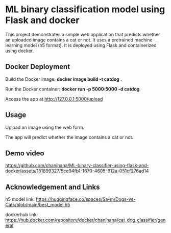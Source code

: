 # ML binary classification model using Flask and docker

This project demonstrates a simple web application that predicts whether an uploaded image contains a cat or not. It uses a pretrained machine learning model (h5 format). It is deployed using Flask and containerized using docker.

## Docker Deployment
Build the Docker image:    <b>docker image build -t catdog .</b>

Run the Docker container:    <b>docker run -p 5000:5000 -d catdog</b>

Access the app at http://127.0.0.1:5000/upload

## Usage
Upload an image using the web form.

The app will predict whether the image contains a cat or not.

## Demo video
https://github.com/chanjhana/ML-binary-classifier-using-flask-and-docker/assets/151899327/5ce94fb1-1670-4605-912a-051cf276ad14

## Acknowledgement and Links
h5 model link: https://huggingface.co/spaces/Sa-m/Dogs-vs-Cats/blob/main/best_model.h5

dockerhub link: https://hub.docker.com/repository/docker/chanjhana/cat_dog_classifier/general
